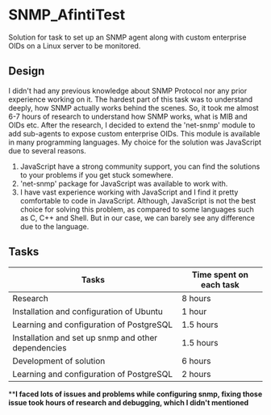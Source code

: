 # SNMP_AfintiTest
Solution for task to set up an SNMP agent along with custom enterprise OIDs on a Linux server to be monitored.

## Design

I didn't had any previous knowledge about SNMP Protocol nor any prior experience working on it. The hardest part of this task was to understand deeply, how SNMP actually works behind the scenes. So, it took me almost 6-7 hours of research to understand how SNMP works, what is MIB and OIDs etc.
After the research, I decided to extend the 'net-snmp' module to add sub-agents to expose custom enterprise OIDs. This module is available in many programming languages. My choice for the solution was JavaScript due to several reasons.
1) JavaScript have a strong community support, you can find the solutions to your problems if you get stuck somewhere.
2) 'net-snmp' package for JavaScript was available to work with. 
3) I have vast experience working with JavaScript and I find it pretty comfortable to code in JavaScript.
Although, JavaScript is not the best choice for solving this problem, as compared to some languages such as C, C++ and Shell. But in our case, we can barely see any difference due to the language.  


## Tasks 


| Tasks           |Time spent on each task                                    
|----------------|--------------------------------------------------------
|Research|    8 hours                 
|Installation and configuration of Ubuntu          | 1 hour          
|Learning and configuration of PostgreSQL          | 1.5 hours
|Installation and set up snmp and other dependencies          | 1.5 hours
|Development of solution           | 6 hours
|Learning and configuration of PostgreSQL          | 2 hours

****I faced lots of issues and problems while configuring snmp, fixing those issue took hours of research and debugging, which I didn't mentioned**
